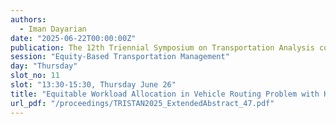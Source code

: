 ```yaml
---
authors:
  - Iman Dayarian
date: "2025-06-22T00:00:00Z"
publication: The 12th Triennial Symposium on Transportation Analysis conference
session: "Equity-Based Transportation Management"
day: "Thursday"
slot_no: 11
slot: "13:30-15:30, Thursday June 26"
title: "Equitable Workload Allocation in Vehicle Routing Problem with Heterogeneous Drivers"
url_pdf: "/proceedings/TRISTAN2025_ExtendedAbstract_47.pdf"
---
```

